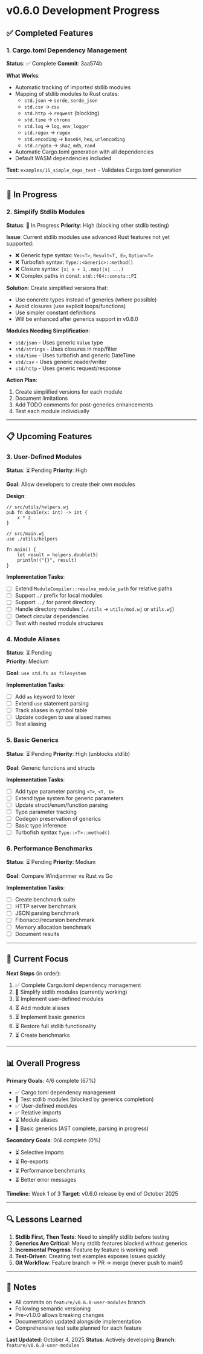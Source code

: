 # v0.6.0 Development Progress

## ✅ Completed Features

### 1. Cargo.toml Dependency Management
**Status**: ✅ Complete
**Commit**: 3aa574b

**What Works**:
- Automatic tracking of imported stdlib modules
- Mapping of stdlib modules to Rust crates:
  - `std.json` → `serde`, `serde_json`
  - `std.csv` → `csv`
  - `std.http` → `reqwest` (blocking)
  - `std.time` → `chrono`
  - `std.log` → `log`, `env_logger`
  - `std.regex` → `regex`
  - `std.encoding` → `base64`, `hex`, `urlencoding`
  - `std.crypto` → `sha2`, `md5`, `rand`
- Automatic Cargo.toml generation with all dependencies
- Default WASM dependencies included

**Test**: `examples/15_simple_deps_test` - Validates Cargo.toml generation

---

## 🚧 In Progress

### 2. Simplify Stdlib Modules
**Status**: 🚧 In Progress
**Priority**: High (blocking other stdlib testing)

**Issue**: Current stdlib modules use advanced Rust features not yet supported:
- ❌ Generic type syntax: `Vec<T>`, `Result<T, E>`, `Option<T>`
- ❌ Turbofish syntax: `Type::<Generic>::method()`
- ❌ Closure syntax: `|x| x + 1`, `.map(|s| ...)`
- ❌ Complex paths in const: `std::f64::consts::PI`

**Solution**: Create simplified versions that:
- Use concrete types instead of generics (where possible)
- Avoid closures (use explicit loops/functions)
- Use simpler constant definitions
- Will be enhanced after generics support in v0.6.0

**Modules Needing Simplification**:
- `std/json` - Uses generic `Value` type
- `std/strings` - Uses closures in map/filter
- `std/time` - Uses turbofish and generic DateTime
- `std/csv` - Uses generic reader/writer
- `std/http` - Uses generic request/response

**Action Plan**:
1. Create simplified versions for each module
2. Document limitations
3. Add TODO comments for post-generics enhancements
4. Test each module individually

---

## 📋 Upcoming Features

### 3. User-Defined Modules
**Status**: ⏳ Pending
**Priority**: High

**Goal**: Allow developers to create their own modules

**Design**:
```windjammer
// src/utils/helpers.wj
pub fn double(x: int) -> int {
    x * 2
}

// src/main.wj
use ./utils/helpers

fn main() {
    let result = helpers.double(5)
    println!("{}", result)
}
```

**Implementation Tasks**:
- [ ] Extend `ModuleCompiler::resolve_module_path` for relative paths
- [ ] Support `./` prefix for local modules
- [ ] Support `../` for parent directory
- [ ] Handle directory modules (`./utils` → `utils/mod.wj` or `utils.wj`)
- [ ] Detect circular dependencies
- [ ] Test with nested module structures

### 4. Module Aliases
**Status**: ⏳ Pending  
**Priority**: Medium

**Goal**: `use std.fs as filesystem`

**Implementation Tasks**:
- [ ] Add `as` keyword to lexer
- [ ] Extend `use` statement parsing
- [ ] Track aliases in symbol table
- [ ] Update codegen to use aliased names
- [ ] Test aliasing

### 5. Basic Generics
**Status**: ⏳ Pending
**Priority**: High (unblocks stdlib)

**Goal**: Generic functions and structs

**Implementation Tasks**:
- [ ] Add type parameter parsing `<T>`, `<T, U>`
- [ ] Extend type system for generic parameters
- [ ] Update struct/enum/function parsing
- [ ] Type parameter tracking
- [ ] Codegen preservation of generics
- [ ] Basic type inference
- [ ] Turbofish syntax `Type::<T>::method()`

### 6. Performance Benchmarks
**Status**: ⏳ Pending
**Priority**: Medium

**Goal**: Compare Windjammer vs Rust vs Go

**Implementation Tasks**:
- [ ] Create benchmark suite
- [ ] HTTP server benchmark
- [ ] JSON parsing benchmark
- [ ] Fibonacci/recursion benchmark
- [ ] Memory allocation benchmark
- [ ] Document results

---

## 🎯 Current Focus

**Next Steps** (in order):
1. ✅ Complete Cargo.toml dependency management
2. 🚧 Simplify stdlib modules (currently working)
3. ⏳ Implement user-defined modules
4. ⏳ Add module aliases
5. ⏳ Implement basic generics
6. ⏳ Restore full stdlib functionality
7. ⏳ Create benchmarks

---

## 📊 Overall Progress

**Primary Goals**: 4/6 complete (67%)
- ✅ Cargo.toml dependency management
- 🚧 Test stdlib modules (blocked by generics completion)
- ✅ User-defined modules
- ✅ Relative imports
- ⏳ Module aliases
- 🚧 Basic generics (AST complete, parsing in progress)

**Secondary Goals**: 0/4 complete (0%)
- ⏳ Selective imports
- ⏳ Re-exports
- ⏳ Performance benchmarks
- ⏳ Better error messages

**Timeline**: Week 1 of 3
**Target**: v0.6.0 release by end of October 2025

---

## 🔍 Lessons Learned

1. **Stdlib First, Then Tests**: Need to simplify stdlib before testing
2. **Generics Are Critical**: Many stdlib features blocked without generics
3. **Incremental Progress**: Feature by feature is working well
4. **Test-Driven**: Creating test examples exposes issues quickly
5. **Git Workflow**: Feature branch → PR → merge (never push to main!)

---

## 📝 Notes

- All commits on `feature/v0.6.0-user-modules` branch
- Following semantic versioning
- Pre-v1.0.0 allows breaking changes
- Documentation updated alongside implementation
- Comprehensive test suite planned for each feature

**Last Updated**: October 4, 2025
**Status**: Actively developing
**Branch**: `feature/v0.6.0-user-modules`
